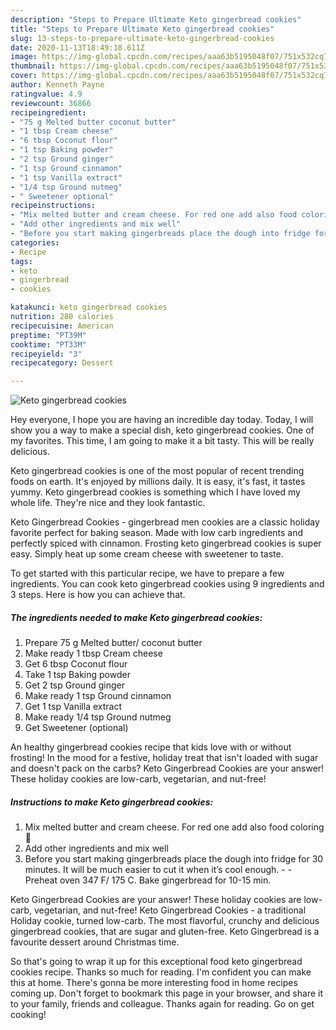 ```yaml
---
description: "Steps to Prepare Ultimate Keto gingerbread cookies"
title: "Steps to Prepare Ultimate Keto gingerbread cookies"
slug: 13-steps-to-prepare-ultimate-keto-gingerbread-cookies
date: 2020-11-13T18:49:18.611Z
image: https://img-global.cpcdn.com/recipes/aaa63b5195048f07/751x532cq70/keto-gingerbread-cookies-recipe-main-photo.jpg
thumbnail: https://img-global.cpcdn.com/recipes/aaa63b5195048f07/751x532cq70/keto-gingerbread-cookies-recipe-main-photo.jpg
cover: https://img-global.cpcdn.com/recipes/aaa63b5195048f07/751x532cq70/keto-gingerbread-cookies-recipe-main-photo.jpg
author: Kenneth Payne
ratingvalue: 4.9
reviewcount: 36866
recipeingredient:
- "75 g Melted butter coconut butter"
- "1 tbsp Cream cheese"
- "6 tbsp Coconut flour"
- "1 tsp Baking powder"
- "2 tsp Ground ginger"
- "1 tsp Ground cinnamon"
- "1 tsp Vanilla extract"
- "1/4 tsp Ground nutmeg"
- " Sweetener optional"
recipeinstructions:
- "Mix melted butter and cream cheese. For red one add also food coloring 🔴"
- "Add other ingredients and mix well"
- "Before you start making gingerbreads place the dough into fridge for 30 minutes. It will be much easier to cut it when it’s cool enough.  Preheat oven 347 F/ 175 C. Bake gingerbread for 10-15 min."
categories:
- Recipe
tags:
- keto
- gingerbread
- cookies

katakunci: keto gingerbread cookies 
nutrition: 280 calories
recipecuisine: American
preptime: "PT39M"
cooktime: "PT33M"
recipeyield: "3"
recipecategory: Dessert

---
```



![Keto gingerbread cookies](https://img-global.cpcdn.com/recipes/aaa63b5195048f07/751x532cq70/keto-gingerbread-cookies-recipe-main-photo.jpg)

Hey everyone, I hope you are having an incredible day today. Today, I will show you a way to make a special dish, keto gingerbread cookies. One of my favorites. This time, I am going to make it a bit tasty. This will be really delicious.

Keto gingerbread cookies is one of the most popular of recent trending foods on earth. It's enjoyed by millions daily. It is easy, it's fast, it tastes yummy. Keto gingerbread cookies is something which I have loved my whole life. They're nice and they look fantastic.

Keto Gingerbread Cookies - gingerbread men cookies are a classic holiday favorite perfect for baking season. Made with low carb ingredients and perfectly spiced with cinnamon. Frosting keto gingerbread cookies is super easy. Simply heat up some cream cheese with sweetener to taste.


To get started with this particular recipe, we have to prepare a few ingredients. You can cook keto gingerbread cookies using 9 ingredients and 3 steps. Here is how you can achieve that.

<!--inarticleads1-->

##### The ingredients needed to make Keto gingerbread cookies:

1. Prepare 75 g Melted butter/ coconut butter
1. Make ready 1 tbsp Cream cheese
1. Get 6 tbsp Coconut flour
1. Take 1 tsp Baking powder
1. Get 2 tsp Ground ginger
1. Make ready 1 tsp Ground cinnamon
1. Get 1 tsp Vanilla extract
1. Make ready 1/4 tsp Ground nutmeg
1. Get  Sweetener (optional)


An healthy gingerbread cookies recipe that kids love with or without frosting! In the mood for a festive, holiday treat that isn&#39;t loaded with sugar and doesn&#39;t pack on the carbs? Keto Gingerbread Cookies are your answer! These holiday cookies are low-carb, vegetarian, and nut-free! 

<!--inarticleads2-->

##### Instructions to make Keto gingerbread cookies:

1. Mix melted butter and cream cheese. For red one add also food coloring 🔴
1. Add other ingredients and mix well
1. Before you start making gingerbreads place the dough into fridge for 30 minutes. It will be much easier to cut it when it’s cool enough. -  - Preheat oven 347 F/ 175 C. Bake gingerbread for 10-15 min.


Keto Gingerbread Cookies are your answer! These holiday cookies are low-carb, vegetarian, and nut-free! Keto Gingerbread Cookies - a traditional Holiday cookie, turned low-carb. The most flavorful, crunchy and delicious gingerbread cookies, that are sugar and gluten-free. Keto Gingerbread is a favourite dessert around Christmas time. 

So that's going to wrap it up for this exceptional food keto gingerbread cookies recipe. Thanks so much for reading. I'm confident you can make this at home. There's gonna be more interesting food in home recipes coming up. Don't forget to bookmark this page in your browser, and share it to your family, friends and colleague. Thanks again for reading. Go on get cooking!
